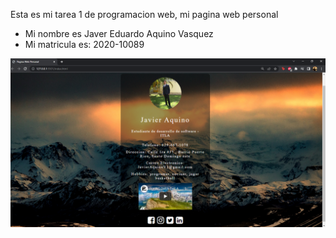 Esta es mi tarea 1 de programacion web, mi pagina web personal

- Mi nombre es Javer Eduardo Aquino Vasquez
- Mi matricula es: 2020-10089

![Captura de pantalla](Tarea1-prog-web.png)